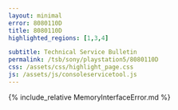 ```yaml
---
layout: minimal
error: 8080110D
title: 8080110D
highlighted_regions: [1,3,4]

subtitle: Technical Service Bulletin
permalink: /tsb/sony/playstation5/8080110D
css: /assets/css/highlight_page.css
js: /assets/js/consoleservicetool.js
---
```


{% include_relative MemoryInterfaceError.md %}
